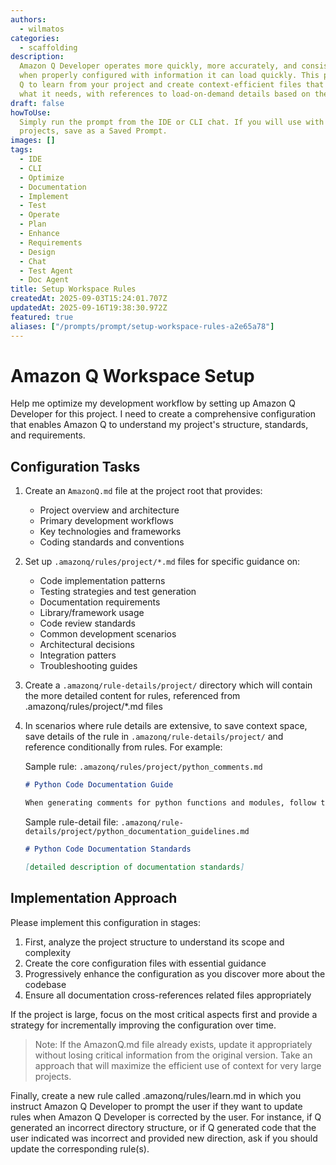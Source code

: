 ```yaml
---
authors:
  - wilmatos
categories:
  - scaffolding
description:
  Amazon Q Developer operates more quickly, more accurately, and consistently
  when properly configured with information it can load quickly. This prompt instructs
  Q to learn from your project and create context-efficient files that give Q just
  what it needs, with references to load-on-demand details based on the interaction.
draft: false
howToUse:
  Simply run the prompt from the IDE or CLI chat. If you will use with multiple
  projects, save as a Saved Prompt.
images: []
tags:
  - IDE
  - CLI
  - Optimize
  - Documentation
  - Implement
  - Test
  - Operate
  - Plan
  - Enhance
  - Requirements
  - Design
  - Chat
  - Test Agent
  - Doc Agent
title: Setup Workspace Rules
createdAt: 2025-09-03T15:24:01.707Z
updatedAt: 2025-09-16T19:38:30.972Z
featured: true
aliases: ["/prompts/prompt/setup-workspace-rules-a2e65a78"]
---
```


# Amazon Q Workspace Setup

Help me optimize my development workflow by setting up Amazon Q Developer for this project. I need to create a comprehensive configuration that enables Amazon Q to understand my project's structure, standards, and requirements.

## Configuration Tasks

1. Create an `AmazonQ.md` file at the project root that provides:
   - Project overview and architecture
   - Primary development workflows
   - Key technologies and frameworks
   - Coding standards and conventions

2. Set up `.amazonq/rules/project/*.md` files for specific guidance on:
   - Code implementation patterns
   - Testing strategies and test generation
   - Documentation requirements
   - Library/framework usage
   - Code review standards
   - Common development scenarios
   - Architectural decisions
   - Integration patters
   - Troubleshooting guides

3. Create a `.amazonq/rule-details/project/` directory which will contain the more detailed content for rules, referenced from .amazonq/rules/project/\*.md files

4. In scenarios where rule details are extensive, to save context space, save details of the rule in `.amazonq/rule-details/project/` and reference conditionally from rules. For example:

   Sample rule: `.amazonq/rules/project/python_comments.md`

   ```markdown
   # Python Code Documentation Guide

   When generating comments for python functions and modules, follow the detailed instructions in `.amazonq/rule-details/project/python_documentation_guidelines.md`
   ```

   Sample rule-detail file: `.amazonq/rule-details/project/python_documentation_guidelines.md`

   ```markdown
   # Python Code Documentation Standards

   [detailed description of documentation standards]
   ```

## Implementation Approach

Please implement this configuration in stages:

1. First, analyze the project structure to understand its scope and complexity
2. Create the core configuration files with essential guidance
3. Progressively enhance the configuration as you discover more about the codebase
4. Ensure all documentation cross-references related files appropriately

If the project is large, focus on the most critical aspects first and provide a strategy for incrementally improving the configuration over time.

> Note: If the AmazonQ.md file already exists, update it appropriately without losing critical information from the original version. Take an approach that will maximize the efficient use of context for very large projects.

Finally, create a new rule called .amazonq/rules/learn.md in which you instruct Amazon Q Developer to prompt the user if they want to update rules when Amazon Q Developer is corrected by the user. For instance, if Q generated an incorrect directory structure, or if Q generated code that the user indicated was incorrect and provided new direction, ask if you should update the corresponding rule(s).

